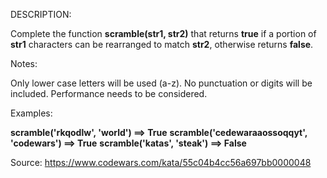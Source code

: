 DESCRIPTION:

Complete the function **scramble(str1, str2)** that returns **true** if a portion of **str1** characters can be rearranged to match **str2**, otherwise returns **false**.

Notes:

Only lower case letters will be used (a-z). No punctuation or digits will be included.
Performance needs to be considered.

Examples:

**scramble('rkqodlw', 'world') ==> True**
**scramble('cedewaraaossoqqyt', 'codewars') ==> True**
**scramble('katas', 'steak') ==> False**

Source: https://www.codewars.com/kata/55c04b4cc56a697bb0000048